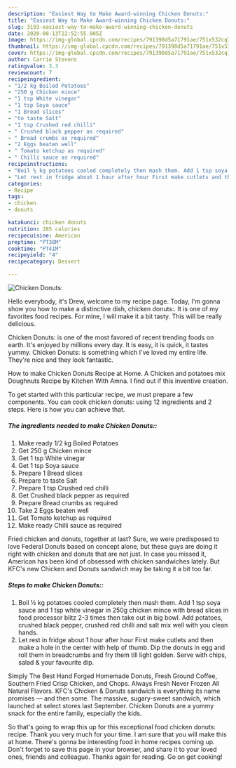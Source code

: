 ```yaml
---
description: "Easiest Way to Make Award-winning Chicken Donuts:"
title: "Easiest Way to Make Award-winning Chicken Donuts:"
slug: 3193-easiest-way-to-make-award-winning-chicken-donuts
date: 2020-08-13T22:52:55.905Z
image: https://img-global.cpcdn.com/recipes/791398d5a71791ae/751x532cq70/chicken-donuts-recipe-main-photo.jpg
thumbnail: https://img-global.cpcdn.com/recipes/791398d5a71791ae/751x532cq70/chicken-donuts-recipe-main-photo.jpg
cover: https://img-global.cpcdn.com/recipes/791398d5a71791ae/751x532cq70/chicken-donuts-recipe-main-photo.jpg
author: Carrie Stevens
ratingvalue: 3.3
reviewcount: 7
recipeingredient:
- "1/2 kg Boiled Potatoes"
- "250 g Chicken mince"
- "1 tsp White vinegar"
- "1 tsp Soya sauce"
- "1 Bread slices"
- "to taste Salt"
- "1 tsp Crushed red chilli"
- " Crushed black pepper as required"
- " Bread crumbs as required"
- "2 Eggs beaten well"
- " Tomato ketchup as required"
- " Chilli sauce as required"
recipeinstructions:
- "Boil ½ kg potatoes cooled completely then mash them. Add 1 tsp soya sauce and 1 tsp white vinegar in 250g chicken mince with bread slices in food processor blitz 2-3 times then take out in big bowl. Add potatoes, crushed black pepper, crushed red chilli and salt mix well with you clean hands."
- "Let rest in fridge about 1 hour after hour First make cutlets and then make a hole in the center with help of thumb. Dip the donuts in egg and roll them in breadcrumbs and fry them till light golden. Serve with chips, salad &amp; your favourite dip."
categories:
- Recipe
tags:
- chicken
- donuts

katakunci: chicken donuts 
nutrition: 285 calories
recipecuisine: American
preptime: "PT38M"
cooktime: "PT41M"
recipeyield: "4"
recipecategory: Dessert

---
```



![Chicken Donuts:](https://img-global.cpcdn.com/recipes/791398d5a71791ae/751x532cq70/chicken-donuts-recipe-main-photo.jpg)

Hello everybody, it's Drew, welcome to my recipe page. Today, I'm gonna show you how to make a distinctive dish, chicken donuts:. It is one of my favorites food recipes. For mine, I will make it a bit tasty. This will be really delicious.

Chicken Donuts: is one of the most favored of recent trending foods on earth. It's enjoyed by millions every day. It is easy, it is quick, it tastes yummy. Chicken Donuts: is something which I've loved my entire life. They're nice and they look fantastic.

How to make Chicken Donuts Recipe at Home. A Chicken and potatoes mix Doughnuts Recipe by Kitchen With Amna. I find out if this inventive creation.


To get started with this particular recipe, we must prepare a few components. You can cook chicken donuts: using 12 ingredients and 2 steps. Here is how you can achieve that.

<!--inarticleads1-->

##### The ingredients needed to make Chicken Donuts::

1. Make ready 1/2 kg Boiled Potatoes
1. Get 250 g Chicken mince
1. Get 1 tsp White vinegar
1. Get 1 tsp Soya sauce
1. Prepare 1 Bread slices
1. Prepare to taste Salt
1. Prepare 1 tsp Crushed red chilli
1. Get  Crushed black pepper as required
1. Prepare  Bread crumbs as required
1. Take 2 Eggs beaten well
1. Get  Tomato ketchup as required
1. Make ready  Chilli sauce as required


Fried chicken and donuts, together at last? Sure, we were predisposed to love Federal Donuts based on concept alone, but these guys are doing it right with chicken and donuts that are not just. In case you missed it, American has been kind of obsessed with chicken sandwiches lately. But KFC&#39;s new Chicken and Donuts sandwich may be taking it a bit too far. 

<!--inarticleads2-->

##### Steps to make Chicken Donuts::

1. Boil ½ kg potatoes cooled completely then mash them. Add 1 tsp soya sauce and 1 tsp white vinegar in 250g chicken mince with bread slices in food processor blitz 2-3 times then take out in big bowl. Add potatoes, crushed black pepper, crushed red chilli and salt mix well with you clean hands.
1. Let rest in fridge about 1 hour after hour First make cutlets and then make a hole in the center with help of thumb. Dip the donuts in egg and roll them in breadcrumbs and fry them till light golden. Serve with chips, salad &amp; your favourite dip.


Simply The Best Hand Forged Homemade Donuts, Fresh Ground Coffee, Southern Fried Crisp Chicken, and Chops. Always Fresh Never Frozen All Natural Flavors. KFC&#39;s Chicken &amp; Donuts sandwich is everything its name promises — and then some. The massive, sugary-sweet sandwich, which launched at select stores last September. Chicken Donuts are a yummy snack for the entire family, especially the kids. 

So that's going to wrap this up for this exceptional food chicken donuts: recipe. Thank you very much for your time. I am sure that you will make this at home. There's gonna be interesting food in home recipes coming up. Don't forget to save this page in your browser, and share it to your loved ones, friends and colleague. Thanks again for reading. Go on get cooking!
